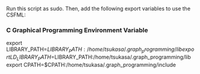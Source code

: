 Run this script as sudo.
Then, add the following export variables to use the CSFML:

### C Graphical Programming Environment Variable
export LIBRARY_PATH=$LIBRARY_PATH:/home/tsukasa/.graph_programming/lib
export LD_LIBRARY_PATH=$LIBRARY_PATH:/home/tsukasa/.graph_programming/lib
export CPATH=$CPATH:/home/tsukasa/.graph_programming/include
